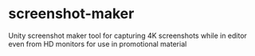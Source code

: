# screenshot-maker
Unity screenshot maker tool for capturing 4K screenshots while in editor even from HD monitors for use in promotional material

